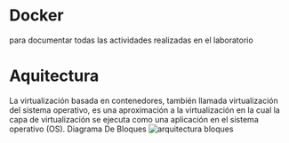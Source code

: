 # Docker
para documentar todas las actividades realizadas
en el laboratorio

# Aquitectura
La virtualización basada en contenedores, también llamada virtualización del sistema operativo, 
es una aproximación a la virtualización en la cual la capa de virtualización se ejecuta como una aplicación en el sistema operativo (OS).
Diagrama De Bloques
![arquitectura bloques](https://user-images.githubusercontent.com/100426946/187724083-226fd1de-0ab0-4328-a485-ae401a14e673.jpg)
